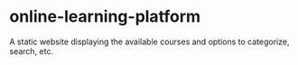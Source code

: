 # online-learning-platform
A static website displaying the available courses and options to categorize, search, etc.
